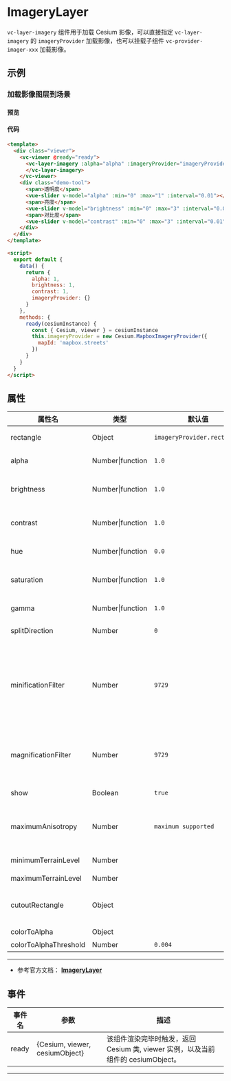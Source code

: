 # ImageryLayer

`vc-layer-imagery` 组件用于加载 Cesium 影像，可以直接指定 `vc-layer-imagery` 的 `imageryProvider` 加载影像，也可以挂载子组件 `vc-provider-imager-xxx` 加载影像。

## 示例

### 加载影像图层到场景

#### 预览

<doc-preview>
  <template>
    <div class="viewer">
      <vc-viewer @ready="ready">
       <vc-layer-imagery :alpha="alpha" :imageryProvider="imageryProvider" :brightness="brightness" :contrast="contrast">
       </vc-layer-imagery>
      </vc-viewer>
      <div class="demo-tool">
        <span>透明度</span>
        <vue-slider v-model="alpha" :min="0" :max="1" :interval="0.01"  ></vue-slider>
        <span>亮度</span>
        <vue-slider v-model="brightness" :min="0" :max="3" :interval="0.01"  ></vue-slider>
        <span>对比度</span>
        <vue-slider v-model="contrast" :min="0" :max="3" :interval="0.01"  ></vue-slider>
      </div>
    </div>
  </template>

  <script>
    export default {
      data () {
        return {
          alpha: 1,
          brightness: 1,
          contrast: 1,
          imageryProvider: {}
        }
      },
      methods: {
        ready (cesiumInstance) {
          const {Cesium, viewer} = cesiumInstance
          this.imageryProvider = new Cesium.MapboxImageryProvider({
            mapId: 'mapbox.streets'
          })
        }
      }
    }
  </script>
</doc-preview>

#### 代码

```html
<template>
  <div class="viewer">
    <vc-viewer @ready="ready">
      <vc-layer-imagery :alpha="alpha" :imageryProvider="imageryProvider" :brightness="brightness" :contrast="contrast">
      </vc-layer-imagery>
    </vc-viewer>
    <div class="demo-tool">
      <span>透明度</span>
      <vue-slider v-model="alpha" :min="0" :max="1" :interval="0.01"></vue-slider>
      <span>亮度</span>
      <vue-slider v-model="brightness" :min="0" :max="3" :interval="0.01"></vue-slider>
      <span>对比度</span>
      <vue-slider v-model="contrast" :min="0" :max="3" :interval="0.01"></vue-slider>
    </div>
  </div>
</template>

<script>
  export default {
    data() {
      return {
        alpha: 1,
        brightness: 1,
        contrast: 1,
        imageryProvider: {}
      }
    },
    methods: {
      ready(cesiumInstance) {
        const { Cesium, viewer } = cesiumInstance
        this.imageryProvider = new Cesium.MapboxImageryProvider({
          mapId: 'mapbox.streets'
        })
      }
    }
  }
</script>
```

## 属性

<!-- prettier-ignore -->
| 属性名 | 类型 | 默认值 | 描述 |
| ------------------- | -------------------------- | --------------------------------- | -------------------------------------------------- |
| rectangle | Object | `imageryProvider.rectangle` | `optional`图层的矩形范围,此矩形限制了影像可见范围。 |
| alpha | Number\|function | `1.0` | `optional`图层透明度值，取值范围为 0.0~1.0。 |
| brightness | Number\|function | `1.0`| `optional`图层亮度值。值为 1.0 表示使用原图；值大于 1.0 时图像将变亮；值小于 1.0 时图像将变暗。 |
| contrast | Number\|function | `1.0` | `optional`图层对比度。值为 1.0 表示使用原图；值大于 1.0 表示增加对比度；值小于 1.0 表示降低对比度。 |
| hue | Number\|function | `0.0` | `optional`图层色调。值为 0.0 表示使用原图。 |
| saturation | Number\|function | `1.0` | `optional`图层饱和度。值为 1.0 表示使用原图；值大于 1.0 表示增加饱和度；值小于 1.0 表示降低饱和度。 |
| gamma | Number\|function | `1.0` | `optional`图层伽马校正。值为 1.0 表示使用原图。 |
| splitDirection | Number | `0` | `optional`指定影像图层分割方向。 **LEFT: -1, NONE: 0, RIGHT: 1** |
| minificationFilter | Number | `9729` | `optional` 指定图层纹理缩小过滤器。 可能的值是 TextureMinificationFilter.LINEAR 和 TextureMinificationFilter.NEAREST。**NEAREST: 9728, LINEAR: 9729, NEAREST_MIPMAP_NEAREST: 9984, LINEAR_MIPMAP_NEAREST: 9985, NEAREST_MIPMAP_LINEAR: 9986, NEAREST_MIPMAP_NEAREST: 9984** |
| magnificationFilter | Number | `9729` | `optional` 指定图层纹理缩小过滤器。 可能的值是 TextureMagnificationFilter.LINEAR 和 TextureMagnificationFilter.NEAREST。 **NEAREST: 9728, LINEAR: 9729** |
| show | Boolean | `true` | `optional` 指定图层是否显示，如果显示图层，则为 true; 否则，false。 |
| maximumAnisotropy | Number | `maximum supported` | `optional` 指定纹理过滤的最大各向异性级别。 如果未指定此参数，则将使用 WebGL 堆栈支持的最大各向异性。 较大的值使图像在水平视图中看起来更好。 |
| minimumTerrainLevel | Number | | `optional`最小地形细节层次。level 0 是最小细节层次。 |
| maximumTerrainLevel | Number | | `optional`最大地形细节层次。 |
| cutoutRectangle | Object | | `optional` 指定裁剪此影像图层的矩形范围。 **结构：{ west: number, south: number, east: number, north: number }** |
| colorToAlpha | Object | |`optional` 指定透明时的颜色。|
| colorToAlphaThreshold | Number | `0.004` |`optional` 颜色到alpha的阈值。|

---

- 参考官方文档： **[ImageryLayer](https://cesium.com/docs/cesiumjs-ref-doc/ImageryLayer.html)**

## 事件

| 事件名 | 参数                           | 描述                                                                             |
| ------ | ------------------------------ | -------------------------------------------------------------------------------- |
| ready  | {Cesium, viewer, cesiumObject} | 该组件渲染完毕时触发，返回 Cesium 类, viewer 实例，以及当前组件的 cesiumObject。 |

---
